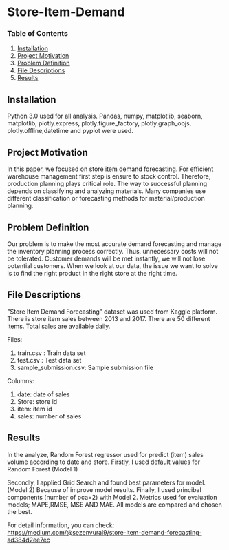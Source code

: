# Store-Item-Demand


### Table of Contents

1. [Installation](#installation)
2. [Project Motivation](#motivation)
3. [Problem Definition](#problem)
4. [File Descriptions](#files)
5. [Results](#results)

## Installation <a name="installation"></a>

Python 3.0 used for all analysis. Pandas, numpy, matplotlib, seaborn, matplotlib, plotly.express, plotly.figure_factory, plotly.graph_objs, plotly.offline,datetime and pyplot  were used.

## Project Motivation<a name="motivation"></a>

In this paper, we focused on store item demand forecasting. For efficient warehouse management first step is ensure to stock control. Therefore, production planning plays critical role. The way to successful planning depends on classifying and analyzing materials. Many companies use different classification or forecasting methods for material/production planning.



## Problem Definition<a name="problem"></a>

Our problem is to make the most accurate demand forecasting and manage the inventory planning process correctly. Thus, unnecessary costs will not be tolerated. Customer demands will be met instantly, we will not lose potential customers. When we look at our data, the issue we want to solve is to find the right product in the right store at the right time.


## File Descriptions <a name="files"></a>
"Store Item Demand Forecasting” dataset was used from Kaggle platform. There is store item sales between 2013 and 2017. There are 50 different items. Total sales are available daily. 

Files:

1. train.csv : Train data set
2. test.csv : Test data set
3. sample_submission.csv: Sample submission file

Columns:

1. date: date of sales
2. Store: store id
3. item: item id
4. sales: number of sales



## Results<a name="results"></a>
In the analyze, Random Forest regressor used for predict (item) sales volume according to date and store. Firstly, I used default values for Random Forest (Model 1)

Secondly, I applied Grid Search and found best parameters for model. (Model 2) Because of improve model results. Finally, I used princibal components (number of pca=2) with Model 2. Metrics used for evaluation models; MAPE,RMSE, MSE AND MAE. All models are compared and chosen the best.

For detail information, you can check:   https://medium.com/@sezenvural9/store-item-demand-forecasting-ad384d2ee7ec
